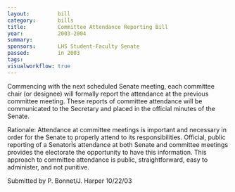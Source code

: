 ```yaml
---  
layout:         bill
category:       bills
title:          Committee Attendance Reporting Bill
year:           2003-2004
summary:        
sponsors:       LHS Student-Faculty Senate
passed:         in 2003
tags:           
visualworkflow: true
---
```


Commencing with the next scheduled Senate meeting, each committee chair (or designee) will formally report the attendance at the previous committee meeting. These reports of committee attendance will be communicated to the Secretary and placed in the official minutes of the Senate.

Rationale: Attendance at committee meetings is important and necessary in order for the Senate to properly attend to its responsibilities. Official, public reporting of a SenatorÌs attendance at both Senate and committee meetings provides the electorate the opportunity to have this information. This approach to committee attendance is public, straightforward, easy to administer, and not punitive.

Submitted by P. Bonnet/J. Harper 10/22/03